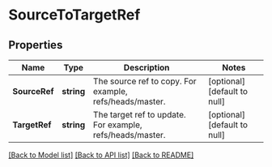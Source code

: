 # SourceToTargetRef

## Properties
Name | Type | Description | Notes
------------ | ------------- | ------------- | -------------
**SourceRef** | **string** | The source ref to copy. For example, refs/heads/master. | [optional] [default to null]
**TargetRef** | **string** | The target ref to update. For example, refs/heads/master. | [optional] [default to null]

[[Back to Model list]](../README.md#documentation-for-models) [[Back to API list]](../README.md#documentation-for-api-endpoints) [[Back to README]](../README.md)


